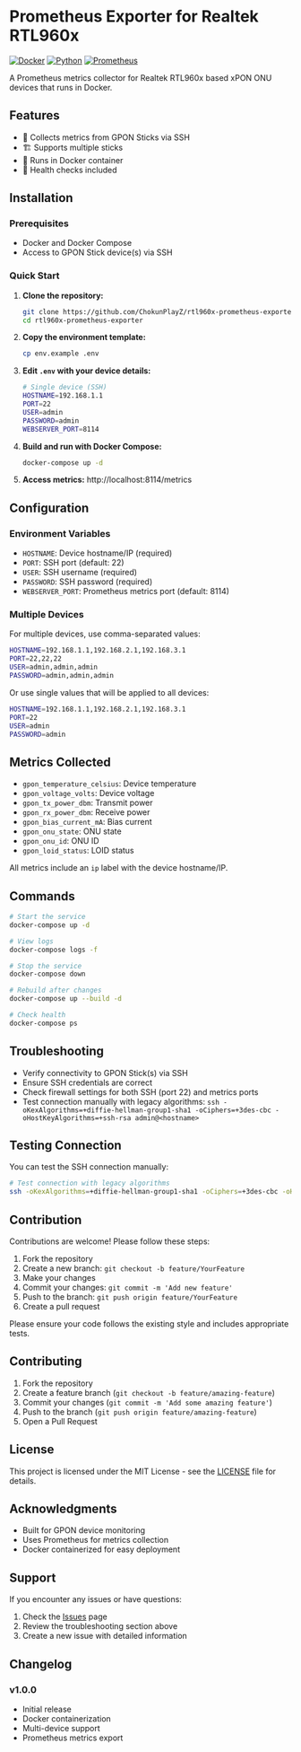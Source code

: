 # Prometheus Exporter for Realtek RTL960x

[![Docker](https://img.shields.io/badge/docker-%230db7ed.svg?style=for-the-badge&logo=docker&logoColor=white)](https://www.docker.com/)
[![Python](https://img.shields.io/badge/python-3670A0?style=for-the-badge&logo=python&logoColor=ffdd54)](https://python.org)
[![Prometheus](https://img.shields.io/badge/Prometheus-E6522C?style=for-the-badge&logo=Prometheus&logoColor=white)](https://prometheus.io/)

A Prometheus metrics collector for Realtek RTL960x based xPON ONU devices that runs in Docker.

## Features

- 🔌 Collects metrics from GPON Sticks via SSH
- 🏗️ Supports multiple sticks
- 🐳 Runs in Docker container
- 🏥 Health checks included

## Installation

### Prerequisites

- Docker and Docker Compose
- Access to GPON Stick device(s) via SSH

### Quick Start

1. **Clone the repository:**
   ```bash
   git clone https://github.com/ChokunPlayZ/rtl960x-prometheus-exporter.git
   cd rtl960x-prometheus-exporter
   ```

2. **Copy the environment template:**
   ```bash
   cp env.example .env
   ```

3. **Edit `.env` with your device details:**
   ```bash
   # Single device (SSH)
   HOSTNAME=192.168.1.1
   PORT=22
   USER=admin
   PASSWORD=admin
   WEBSERVER_PORT=8114
   ```

4. **Build and run with Docker Compose:**
   ```bash
   docker-compose up -d
   ```

5. **Access metrics:** http://localhost:8114/metrics

## Configuration

### Environment Variables

- `HOSTNAME`: Device hostname/IP (required)
- `PORT`: SSH port (default: 22)
- `USER`: SSH username (required)
- `PASSWORD`: SSH password (required)
- `WEBSERVER_PORT`: Prometheus metrics port (default: 8114)

### Multiple Devices

For multiple devices, use comma-separated values:

```bash
HOSTNAME=192.168.1.1,192.168.2.1,192.168.3.1
PORT=22,22,22
USER=admin,admin,admin
PASSWORD=admin,admin,admin
```

Or use single values that will be applied to all devices:

```bash
HOSTNAME=192.168.1.1,192.168.2.1,192.168.3.1
PORT=22
USER=admin
PASSWORD=admin
```

## Metrics Collected

- `gpon_temperature_celsius`: Device temperature
- `gpon_voltage_volts`: Device voltage
- `gpon_tx_power_dbm`: Transmit power
- `gpon_rx_power_dbm`: Receive power
- `gpon_bias_current_mA`: Bias current
- `gpon_onu_state`: ONU state
- `gpon_onu_id`: ONU ID
- `gpon_loid_status`: LOID status

All metrics include an `ip` label with the device hostname/IP.

## Commands

```bash
# Start the service
docker-compose up -d

# View logs
docker-compose logs -f

# Stop the service
docker-compose down

# Rebuild after changes
docker-compose up --build -d

# Check health
docker-compose ps
```

## Troubleshooting

- Verify connectivity to GPON Stick(s) via SSH
- Ensure SSH credentials are correct
- Check firewall settings for both SSH (port 22) and metrics ports
- Test connection manually with legacy algorithms: `ssh -oKexAlgorithms=+diffie-hellman-group1-sha1 -oCiphers=+3des-cbc -oHostKeyAlgorithms=+ssh-rsa admin@<hostname>`

## Testing Connection

You can test the SSH connection manually:

```bash
# Test connection with legacy algorithms
ssh -oKexAlgorithms=+diffie-hellman-group1-sha1 -oCiphers=+3des-cbc -oHostKeyAlgorithms=+ssh-rsa admin@192.168.1.1
```

## Contribution

Contributions are welcome! Please follow these steps:

1. Fork the repository
2. Create a new branch: `git checkout -b feature/YourFeature`
3. Make your changes
4. Commit your changes: `git commit -m 'Add new feature'`
5. Push to the branch: `git push origin feature/YourFeature`
6. Create a pull request

Please ensure your code follows the existing style and includes appropriate tests.

## Contributing

1. Fork the repository
2. Create a feature branch (`git checkout -b feature/amazing-feature`)
3. Commit your changes (`git commit -m 'Add some amazing feature'`)
4. Push to the branch (`git push origin feature/amazing-feature`)
5. Open a Pull Request

## License

This project is licensed under the MIT License - see the [LICENSE](LICENSE) file for details.

## Acknowledgments

- Built for GPON device monitoring
- Uses Prometheus for metrics collection
- Docker containerized for easy deployment

## Support

If you encounter any issues or have questions:

1. Check the [Issues](../../issues) page
2. Review the troubleshooting section above
3. Create a new issue with detailed information

## Changelog

### v1.0.0
- Initial release
- Docker containerization
- Multi-device support
- Prometheus metrics export
